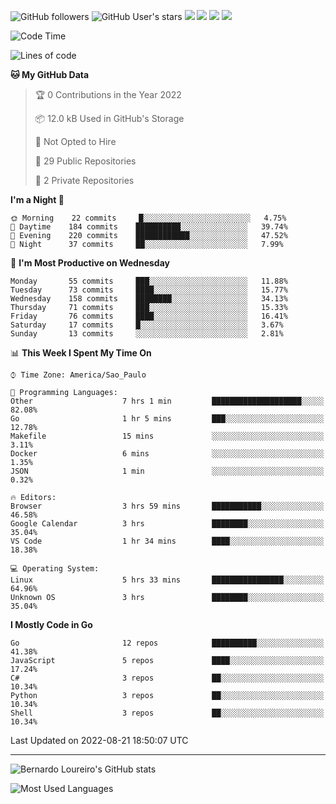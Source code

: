 ![GitHub followers](https://img.shields.io/github/followers/bernardolm?style=for-the-badge&label=GitHub%20followers) ![GitHub User's stars](https://img.shields.io/github/stars/bernardolm?style=for-the-badge&label=GitHub%20User's%20stars) [![](https://img.shields.io/static/v1?logo=linkedin&label=LinkedIn&message=bernardolm&color=0A66C2&style=for-the-badge)](https://www.linkedin.com/in/bernardolm) [![](https://img.shields.io/static/v1?logo=lastdotfm&label=last.fm&message=bernardolm&color=D51007&style=for-the-badge)](https://www.last.fm/user/bernardolm) [![](https://img.shields.io/static/v1?logo=spotify&label=spotify&message=bernardolou&color=1ED760&style=for-the-badge)](https://open.spotify.com/user/bernardolou) [![](https://img.shields.io/static/v1?logo=awesomelists&label=My%20awesome%20stars&message=⭐⭐⭐&color=FC60A8&style=for-the-badge)](https://github.com/bernardolm/awesome-stars)

<!--START_SECTION:waka-->
![Code Time](http://img.shields.io/badge/Code%20Time-1%2C616%20hrs%2020%20mins-blue)

![Lines of code](https://img.shields.io/badge/From%20Hello%20World%20I%27ve%20Written--16%20Thousand%20lines%20of%20code-blue)

**🐱 My GitHub Data** 

> 🏆 0 Contributions in the Year 2022
 > 
> 📦 12.0 kB Used in GitHub's Storage 
 > 
> 🚫 Not Opted to Hire
 > 
> 📜 29 Public Repositories 
 > 
> 🔑 2 Private Repositories  
 > 
**I'm a Night 🦉** 

```text
🌞 Morning    22 commits     █░░░░░░░░░░░░░░░░░░░░░░░░   4.75% 
🌆 Daytime    184 commits    ██████████░░░░░░░░░░░░░░░   39.74% 
🌃 Evening    220 commits    ████████████░░░░░░░░░░░░░   47.52% 
🌙 Night      37 commits     ██░░░░░░░░░░░░░░░░░░░░░░░   7.99%

```
📅 **I'm Most Productive on Wednesday** 

```text
Monday       55 commits     ███░░░░░░░░░░░░░░░░░░░░░░   11.88% 
Tuesday      73 commits     ████░░░░░░░░░░░░░░░░░░░░░   15.77% 
Wednesday    158 commits    ████████░░░░░░░░░░░░░░░░░   34.13% 
Thursday     71 commits     ███░░░░░░░░░░░░░░░░░░░░░░   15.33% 
Friday       76 commits     ████░░░░░░░░░░░░░░░░░░░░░   16.41% 
Saturday     17 commits     █░░░░░░░░░░░░░░░░░░░░░░░░   3.67% 
Sunday       13 commits     ░░░░░░░░░░░░░░░░░░░░░░░░░   2.81%

```


📊 **This Week I Spent My Time On** 

```text
⌚︎ Time Zone: America/Sao_Paulo

💬 Programming Languages: 
Other                    7 hrs 1 min         ████████████████████░░░░░   82.08% 
Go                       1 hr 5 mins         ███░░░░░░░░░░░░░░░░░░░░░░   12.78% 
Makefile                 15 mins             ░░░░░░░░░░░░░░░░░░░░░░░░░   3.11% 
Docker                   6 mins              ░░░░░░░░░░░░░░░░░░░░░░░░░   1.35% 
JSON                     1 min               ░░░░░░░░░░░░░░░░░░░░░░░░░   0.32%

🔥 Editors: 
Browser                  3 hrs 59 mins       ███████████░░░░░░░░░░░░░░   46.58% 
Google Calendar          3 hrs               ████████░░░░░░░░░░░░░░░░░   35.04% 
VS Code                  1 hr 34 mins        ████░░░░░░░░░░░░░░░░░░░░░   18.38%

💻 Operating System: 
Linux                    5 hrs 33 mins       ████████████████░░░░░░░░░   64.96% 
Unknown OS               3 hrs               ████████░░░░░░░░░░░░░░░░░   35.04%

```

**I Mostly Code in Go** 

```text
Go                       12 repos            ██████████░░░░░░░░░░░░░░░   41.38% 
JavaScript               5 repos             ████░░░░░░░░░░░░░░░░░░░░░   17.24% 
C#                       3 repos             ██░░░░░░░░░░░░░░░░░░░░░░░   10.34% 
Python                   3 repos             ██░░░░░░░░░░░░░░░░░░░░░░░   10.34% 
Shell                    3 repos             ██░░░░░░░░░░░░░░░░░░░░░░░   10.34%

```



 Last Updated on 2022-08-21 18:50:07 UTC
<!--END_SECTION:waka-->

---

![Bernardo Loureiro's GitHub stats](https://github-readme-stats.vercel.app/api?username=bernardolm&count_private=true&show_icons=true&theme=nightowl&include_all_commits=true)

![Most Used Languages](https://github-readme-stats.vercel.app/api/top-langs/?username=bernardolm&theme=nightowl&langs_count=99)
